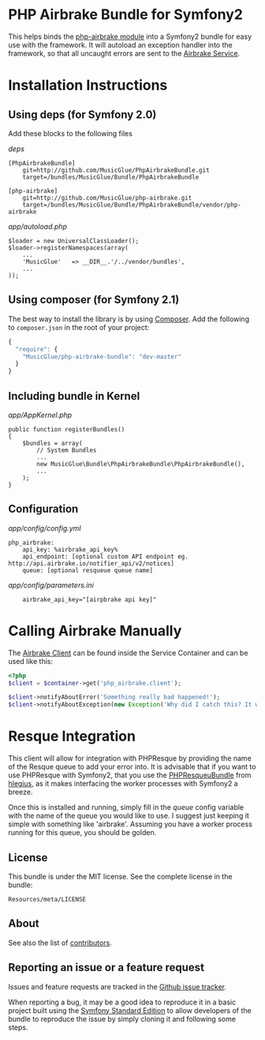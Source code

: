 PHP Airbrake Bundle for Symfony2
================================

This helps binds the [php-airbrake module](https://github.com/MusicGlue/php-airbrake) into a Symfony2 bundle for easy use with the framework. It will autoload an exception handler into the framework, so that all uncaught errors are sent to the [Airbrake Service](http://airbrake.io).

Installation Instructions
=========================

Using deps (for Symfony 2.0)
----------------------------

Add these blocks to the following files

*deps*

```
[PhpAirbrakeBundle]
    git=http://github.com/MusicGlue/PhpAirbrakeBundle.git
    target=/bundles/MusicGlue/Bundle/PhpAirbrakeBundle

[php-airbrake]
    git=http://github.com/MusicGlue/php-airbrake.git
    target=/bundles/MusicGlue/Bundle/PhpAirbrakeBundle/vendor/php-airbrake
```

*app/autoload.php*

```
$loader = new UniversalClassLoader();
$loader->registerNamespaces(array(
    ...
    'MusicGlue'   => __DIR__.'/../vendor/bundles',
    ...
));
```

Using composer (for Symfony 2.1)
--------------------------------

The best way to install the library is by using [Composer](http://getcomposer.org). Add the following to `composer.json` in the root of your project:

``` javascript
{ 
  "require": {
    "MusicGlue/php-airbrake-bundle": "dev-master"
  }
}
```

Including bundle in Kernel
--------------------------

*app/AppKernel.php*

```
public function registerBundles()
{
    $bundles = array(
        // System Bundles
        ...
        new MusicGlue\Bundle\PhpAirbrakeBundle\PhpAirbrakeBundle(),
        ...
    );
}
```

Configuration
-------------

*app/config/config.yml*

```
php_airbrake:
    api_key: %airbrake_api_key%
    api_endpoint: [optional custom API endpoint eg. http://api.airbrake.io/notifier_api/v2/notices]
    queue: [optional resqueue queue name]
```

*app/config/parameters.ini*

```
    airbrake_api_key="[airpbrake api key]"
```

Calling Airbrake Manually
=========================

The [Airbrake Client](https://github.com/MusicGlue/php-airbrake) can be found inside the Service Container and can be used like this:

```php
<?php
$client = $container->get('php_airbrake.client');

$client->notifyAboutError('Something really bad happened!');
$client->notifyAboutException(new Exception('Why did I catch this? It would have been caught on its own!?!'));
```

Resque Integration
==================

This client will allow for integration with PHPResque by providing the name of the Resque queue to add your error into. It is advisable that if you want to use PHPResque with Symfony2, that you use the [PHPResqueuBundle](https://github.com/hlegius/PHPResqueBundle) from [hlegius](https://github.com/hlegius), as it makes interfacing the worker processes with Symfony2 a breeze.

Once this is installed and running, simply fill in the *queue* config variable with the name of the queue you would like to use. I suggest just keeping it simple with something like 'airbrake'. Assuming you have a worker process running for this queue, you should be golden.

License
-------

This bundle is under the MIT license. See the complete license in the bundle:

    Resources/meta/LICENSE

About
-----

See also the list of [contributors](https://github.com/MusicGlue/PhpAirbrakeBundle/contributors).

Reporting an issue or a feature request
---------------------------------------

Issues and feature requests are tracked in the [Github issue tracker](https://github.com/AbstractCodification/PhpAirbrakeBundle/issues).

When reporting a bug, it may be a good idea to reproduce it in a basic project
built using the [Symfony Standard Edition](https://github.com/symfony/symfony-standard)
to allow developers of the bundle to reproduce the issue by simply cloning it
and following some steps.
